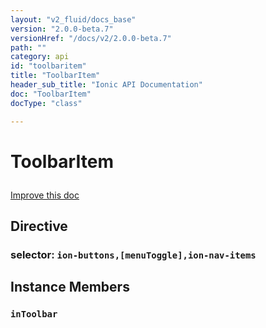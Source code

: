 ```yaml
---
layout: "v2_fluid/docs_base"
version: "2.0.0-beta.7"
versionHref: "/docs/v2/2.0.0-beta.7"
path: ""
category: api
id: "toolbaritem"
title: "ToolbarItem"
header_sub_title: "Ionic API Documentation"
doc: "ToolbarItem"
docType: "class"

---
```










<h1 class="api-title">
<a class="anchor" name="toolbar-item" href="#toolbar-item"></a>

ToolbarItem






</h1>

<a class="improve-v2-docs" href="http://github.com/driftyco/ionic/edit/2.0//ionic/components/toolbar/toolbar.ts#L177">
Improve this doc
</a>








<h2><a class="anchor" name="Directive" href="#Directive"></a>Directive</h2>
<h3>selector: <code>ion-buttons,[menuToggle],ion-nav-items</code></h3>
<!-- @usage tag -->


<!-- @property tags -->



<!-- instance methods on the class -->

<h2><a class="anchor" name="instance-members" href="#instance-members"></a>Instance Members</h2>

<div id="inToolbar"></div>

<h3>
<a class="anchor" name="inToolbar" href="#inToolbar"></a>
<code>inToolbar</code>
  

</h3>










<!-- related link --><!-- end content block -->


<!-- end body block -->

